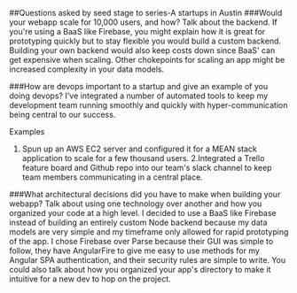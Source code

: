 ##Questions asked by seed stage to series-A startups in Austin
###Would your webapp scale for 10,000 users, and how?
Talk about the backend. If you're using a BaaS like Firebase, you might explain how it is great for prototyping quickly but to stay flexible you would build a custom backend. Building your own backend would also keep costs down since BaaS' can get expensive when scaling. Other chokepoints for scaling an app might be increased complexity in your data models.

###How are devops important to a startup and give an example of you doing devops?
I've integrated a number of automated tools to keep my development team running smoothly and quickly with hyper-communication being central to our success.

Examples

1. Spun up an AWS EC2 server and configured it for a MEAN stack application to scale for a few thousand users.
2.Integrated a Trello feature board and Github repo into our team's slack channel to keep team members communicating in a central place.

###What architectural decisions did you have to make when building your webapp?
Talk about using one technology over another and how you organized your code at a high level.
I decided to use a BaaS like Firebase instead of building an entirely custom Node backend because my data models are very simple and my timeframe only allowed for rapid prototyping of the app. I chose Firebase over Parse because their GUI was simple to follow, they have AngularFire to give me easy to use methods for my Angular SPA authentication, and their security rules are simple to write.
You could also talk about how you organized your app's directory to make it intuitive for a new dev to hop on the project.
